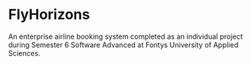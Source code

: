 # FlyHorizons
An enterprise airline booking system completed as an individual project during Semester 6 Software Advanced at Fontys University of Applied Sciences.
